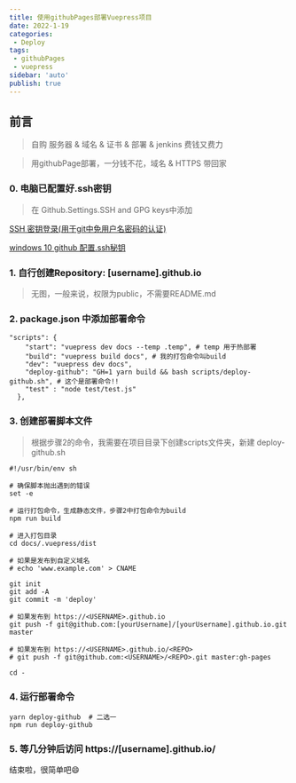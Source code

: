 ```yaml
---
title: 使用githubPages部署Vuepress项目
date: 2022-1-19
categories:
 - Deploy
tags:
 - githubPages
 - vuepress 
sidebar: 'auto'
publish: true
--- 
```


## 前言

> 自购 服务器 & 域名 & 证书 & 部署 & jenkins 费钱又费力

> 用githubPage部署，一分钱不花，域名 & HTTPS 带回家

### 0. 电脑已配置好.ssh密钥 

> 在 Github.Settings.SSH and GPG keys中添加

[SSH 密钥登录(用于git中免用户名密码的认证)](https://wangdoc.com/ssh/key.html#%E5%9F%BA%E6%9C%AC%E7%94%A8%E6%B3%95)

[windows 10 github 配置.ssh秘钥](https://blog.csdn.net/aachangs/article/details/80869833)

### 1. 自行创建Repository: [username].github.io

> 无图，一般来说，权限为public，不需要README.md

### 2. package.json 中添加部署命令

```shell
"scripts": {
    "start": "vuepress dev docs --temp .temp", # temp 用于热部署
    "build": "vuepress build docs", # 我的打包命令叫build
    "dev": "vuepress dev docs",
    "deploy-github": "GH=1 yarn build && bash scripts/deploy-github.sh", # 这个是部署命令!!
    "test" : "node test/test.js"
  },
```

### 3. 创建部署脚本文件

> 根据步骤2的命令，我需要在项目目录下创建scripts文件夹，新建 deploy-github.sh

```shell
#!/usr/bin/env sh

# 确保脚本抛出遇到的错误
set -e

# 运行打包命令，生成静态文件，步骤2中打包命令为build
npm run build

# 进入打包目录
cd docs/.vuepress/dist

# 如果是发布到自定义域名
# echo 'www.example.com' > CNAME

git init
git add -A
git commit -m 'deploy'

# 如果发布到 https://<USERNAME>.github.io
git push -f git@github.com:[yourUsername]/[yourUsername].github.io.git master

# 如果发布到 https://<USERNAME>.github.io/<REPO>
# git push -f git@github.com:<USERNAME>/<REPO>.git master:gh-pages

cd -
```

### 4. 运行部署命令

```shell
yarn deploy-github  # 二选一
npm run deploy-github
```

### 5. 等几分钟后访问 https://[username].github.io/

结束啦，很简单吧😄
